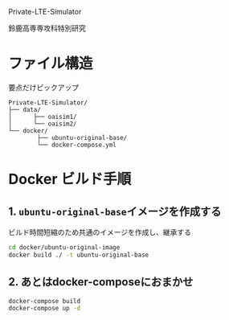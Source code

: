 Private-LTE-Simulator

鈴鹿高専専攻科特別研究

# ファイル構造
要点だけピックアップ
```
Private-LTE-Simulator/
├── data/
│      ├── oaisim1/
│      └── oaisim2/
└── docker/
        ├── ubuntu-original-base/
        └── docker-compose.yml

```

# Docker ビルド手順

## 1. `ubuntu-original-base`イメージを作成する

ビルド時間短縮のため共通のイメージを作成し、継承する

```bash
cd docker/ubuntu-original-image
docker build ./ -t ubuntu-original-base
```

## 2. あとはdocker-composeにおまかせ
```bash
docker-compose build
docker-compose up -d
```